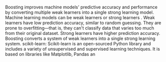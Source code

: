 Boosting improves machine models' predictive accuracy and performance by converting multiple weak
learners into a single strong learning model. Machine learning models can be weak learners or strong
learners .
Weak learners have low prediction accuracy, similar to random guessing. They are prone to
overfitting—that is, they can't classify data that varies too much from their original dataset. 
Strong learners have higher prediction accuracy. Boosting converts a system of weak learners
into a single strong learning system. 
scikit-learn: Scikit-learn is an open-sourced Python library and includes a variety of unsupervised and
supervised learning techniques. It is based on libraries like Matplotlib, Pandas an

